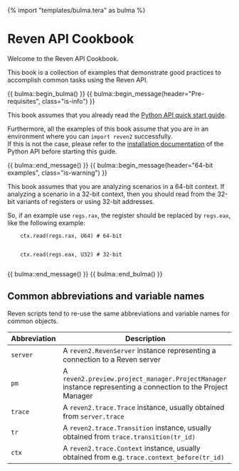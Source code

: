 {% import "templates/bulma.tera" as bulma %}

# Reven API Cookbook

Welcome to the Reven API Cookbook.

This book is a collection of examples that demonstrate good practices to accomplish common tasks using the Reven API.

{{ bulma::begin_bulma() }}
{{ bulma::begin_message(header="Pre-requisites", class="is-info") }}
<p>
    This book assumes that you already read the <a href="{{ user_doc_root }}/Python-API/Quickstart.html">Python API quick start guide</a>.
</p>
<p>
    Furthermore, all the examples of this book assume that you are in an environment where you can <code>import reven2</code> successfully.
    <br/>
    If this is not the case, please refer to the <a href="{{ user_doc_root }}/Python-API/Installation.html">installation documentation</a> of the Python API before starting this guide.
</p>
{{ bulma::end_message() }}
{{ bulma::begin_message(header="64-bit examples", class="is-warning") }}
<p>
  This book assumes that you are analyzing scenarios in a 64-bit context. If analyzing a scenario in a 32-bit context, then you should read from the 32-bit variants of registers or using 32-bit addresses.
</p>
<p>
  So, if an example use <code>regs.rax</code>, the register should be replaced by <code>regs.eax</code>, like the following example:
  <br/>
  <code>
    ctx.read(regs.rax, U64) # 64-bit
  </code>
  <br/>
  <code>
    ctx.read(regs.eax, U32) # 32-bit
  </code>
</p>
{{ bulma::end_message() }}
{{ bulma::end_bulma() }}

## Common abbreviations and variable names

Reven scripts tend to re-use the same abbreviations and variable names for common objects.

|Abbreviation|Description|
|------------|-----------|
|`server`|A `reven2.RevenServer` instance representing a connection to a Reven server|
|`pm`|A `reven2.preview.project_manager.ProjectManager` instance representing a connection to the Project Manager|
|`trace`|A `reven2.trace.Trace` instance, usually obtained from `server.trace`|
|`tr`|A `reven2.trace.Transition` instance, usually obtained from `trace.transition(tr_id)`|
|`ctx`|A `reven2.trace.Context` instance, usually obtained from e.g. `trace.context_before(tr_id)`|
